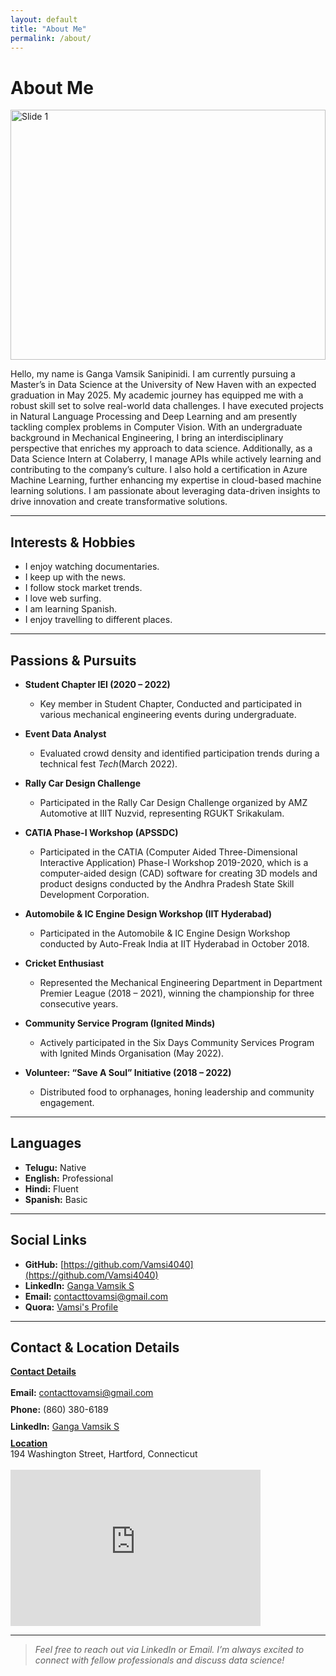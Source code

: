 ```yaml
---
layout: default
title: "About Me"
permalink: /about/
---
```


# About Me
<div id="slider" style="position: relative; width: 100%; height: 400px; overflow: hidden;">
  <img src="{{ '/assets/my-picture.jpg' | relative_url }}" alt="Slide 1" class="slide" style="position: absolute; width: 100%; height: 100%; object-fit: contain; object-position: center;">
  <img src="{{ 'assets/emotion_distribution.png' | relative_url }}" alt="Slide 2" class="slide" style="position: absolute; width: 100%; height: 100%; object-fit: contain; object-position: center; display: none;">
  <img src="{{ '/assets/my-picture3.jpg' | relative_url }}" alt="Slide 3" class="slide" style="position: absolute; width: 100%; height: 100%; object-fit: contain; object-position: center; display: none;">
</div>

<script>
  let slides = document.querySelectorAll('#slider .slide');
  let currentSlide = 0;
  setInterval(() => {
    slides[currentSlide].style.display = 'none';
    currentSlide = (currentSlide + 1) % slides.length;
    slides[currentSlide].style.display = 'block';
  }, 1000);
</script>


Hello, my name is Ganga Vamsik Sanipinidi. I am currently pursuing a Master’s in Data Science at the University of New Haven with an expected graduation in May 2025. My academic journey has equipped me with a robust skill set to solve real-world data challenges. I have executed projects in Natural Language Processing and Deep Learning and am presently tackling complex problems in Computer Vision. With an undergraduate background in Mechanical Engineering, I bring an interdisciplinary perspective that enriches my approach to data science. Additionally, as a Data Science Intern at Colaberry, I manage APIs while actively learning and contributing to the company’s culture. I also hold a certification in Azure Machine Learning, further enhancing my expertise in cloud-based machine learning solutions. I am passionate about leveraging data-driven insights to drive innovation and create transformative solutions.

---
## Interests & Hobbies

- I enjoy watching documentaries.
- I keep up with the news.
- I follow stock market trends.
- I love web surfing.
- I am learning Spanish.
- I enjoy travelling to different places.

---
## Passions & Pursuits

- **Student Chapter IEI (2020 – 2022)**  
  - Key member in Student Chapter, Conducted and participated in various mechanical engineering events during undergraduate.

- **Event Data Analyst**  
  - Evaluated crowd density and identified participation trends during a technical fest *Tech*(March 2022).

- **Rally Car Design Challenge**  
  - Participated in the Rally Car Design Challenge organized by AMZ Automotive at IIIT Nuzvid, representing RGUKT Srikakulam.

- **CATIA Phase-I Workshop (APSSDC)**  
  - Participated in the CATIA (Computer Aided Three-Dimensional Interactive Application) Phase-I Workshop 2019-2020, which is a computer-aided design (CAD) software for creating 3D models and product designs conducted by the Andhra Pradesh State Skill Development Corporation.

- **Automobile & IC Engine Design Workshop (IIT Hyderabad)**  
  - Participated in the Automobile & IC Engine Design Workshop conducted by Auto-Freak India at IIT Hyderabad in October 2018.

- **Cricket Enthusiast**  
  - Represented the Mechanical Engineering Department in Department Premier League (2018 – 2021), winning the championship for three consecutive years.

- **Community Service Program (Ignited Minds)**
  - Actively participated in the Six Days Community Services Program with Ignited Minds Organisation (May 2022).
 
- **Volunteer: “Save A Soul” Initiative (2018 – 2022)**  
  - Distributed food to orphanages, honing leadership and community engagement.

---
## Languages

- **Telugu:** Native
- **English:** Professional
- **Hindi:** Fluent
- **Spanish:** Basic

---
## Social Links
- **GitHub:** [https://github.com/Vamsi4040](https://github.com/Vamsi4040)  
- **LinkedIn:** [Ganga Vamsik S](https://linkedin.com/in/YourLinkedInProfile)  
- **Email:** [contacttovamsi@gmail.com](mailto:contacttovamsi@gmail.com)
- **Quora:** [Vamsi's Profile](https://www.quora.com/profile/Vamsi-Roy-2)

---

## Contact & Location Details

<div style="display: flex; flex-wrap: wrap;">

  <!-- Contact Details Section -->
  <div style="flex: 1; min-width: 300px; margin-right: 20px;">
    <strong><u>Contact Details</u></strong><br><br>
    <div style="margin-bottom: 10px;">
      <strong>Email:</strong> 
      <a href="mailto:contacttovamsi@gmail.com" target="_blank">contacttovamsi@gmail.com</a>
    </div>
    <div style="margin-bottom: 10px;">
      <strong>Phone:</strong> (860) 380-6189
    </div>
    <div style="margin-bottom: 10px;">
      <strong>LinkedIn:</strong> 
      <a href="https://www.linkedin.com/in/sgvamsik/" target="_blank">Ganga Vamsik S</a>
    </div>
  </div>

  <!-- Map Section -->
  <div style="flex: 1; min-width: 300px;">
    <strong><u>Location</u></strong><br>
    194 Washington Street, Hartford, Connecticut<br><br>
    <iframe 
      width="400" 
      height="250" 
      style="border:0;" 
      loading="lazy" 
      allowfullscreen 
      src="https://www.google.com/maps?q=194+Washington+Street,+Hartford,+CT&output=embed">
    </iframe>
  </div>

</div>



---

> *Feel free to reach out via LinkedIn or Email. I’m always excited to connect with fellow professionals and discuss data science!*
